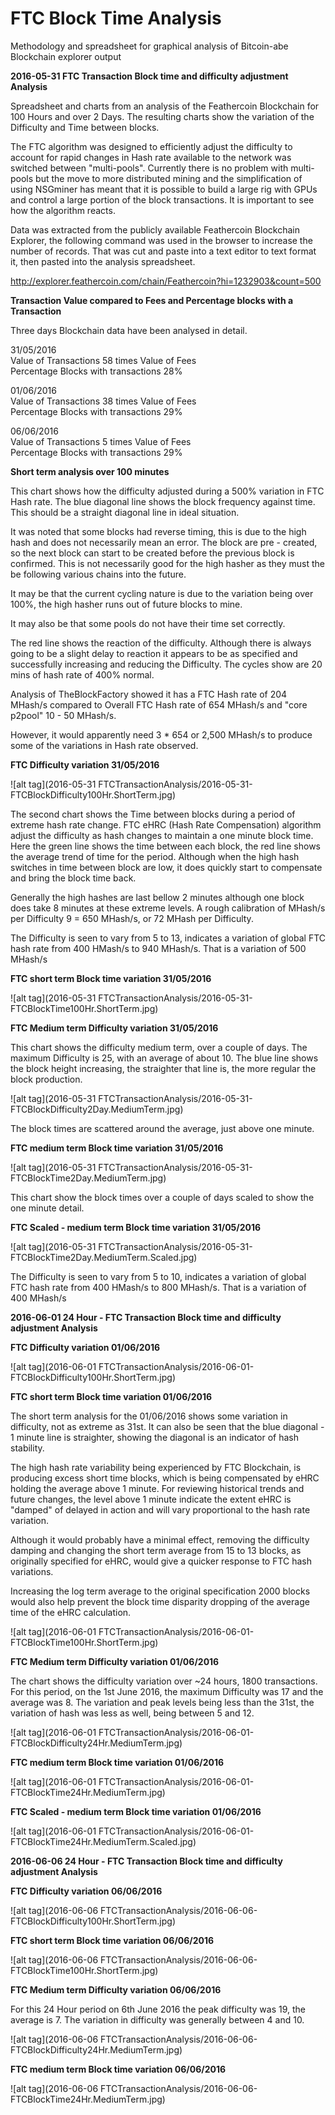 # FTC Block Time Analysis
Methodology and spreadsheet for graphical analysis of Bitcoin-abe Blockchain explorer output
 
**2016-05-31 FTC Transaction Block time and difficulty adjustment Analysis**

Spreadsheet and charts from an analysis of the Feathercoin Blockchain for 100 Hours and over 2 Days. The resulting charts show the variation of the Difficulty and Time between blocks.

The FTC algorithm was designed to efficiently adjust the difficulty to account for rapid changes in Hash rate available to the network was switched between "multi-pools". Currently there is no problem with multi-pools but the move to more distributed mining and the simplification of using NSGminer has meant that it is possible to build a large rig with GPUs and control a large portion of the block transactions.
It is important to see how the algorithm reacts.

Data was extracted from the publicly available Feathercoin Blockchain Explorer, the following command was used in the browser to increase the number of records. That was cut and paste into a text editor to text format it, then pasted into the analysis spreadsheet.

http://explorer.feathercoin.com/chain/Feathercoin?hi=1232903&count=500

**Transaction Value compared to Fees and Percentage blocks with a Transaction**

Three days Blockchain data have been analysed in detail. 

31/05/2016  
Value of Transactions 58 times Value of Fees  
Percentage Blocks with transactions 28%   

01/06/2016  
Value of Transactions 38 times Value of Fees  
Percentage Blocks with transactions 29%   

06/06/2016  
Value of Transactions 5 times Value of Fees  
Percentage Blocks with transactions 29%   

**Short term analysis over 100 minutes**

This chart shows how the difficulty adjusted during a 500% variation in FTC Hash rate. The blue diagonal line shows the block frequency against time. This should be a straight diagonal line in ideal situation.

It was noted that some blocks had reverse timing, this is due to the high hash and does not necessarily mean an error. The block are pre - created, so the next block can start to be created before the previous block is confirmed. This is not necessarily good for the high hasher as they must the be following various chains into the future.

It may be that the current cycling nature is due to the variation being over 100%, the high hasher runs out  of future blocks to mine.

It may also be that some pools do not have their time set correctly.

The red line shows the reaction of the difficulty. Although there is always going to be a slight delay to reaction it appears to be as specified and successfully increasing and reducing the Difficulty. The cycles show are 20 mins of hash rate of 400% normal.

Analysis of TheBlockFactory showed it has a FTC Hash rate of 204 MHash/s compared to Overall FTC Hash rate of  654 MHash/s and "core p2pool" 10 - 50 MHash/s.

However, it would apparently need 3 * 654 or 2,500 MHash/s to produce some of the variations in Hash rate observed.

**FTC Difficulty variation 31/05/2016**

![alt tag](2016-05-31 FTCTransactionAnalysis/2016-05-31-FTCBlockDifficulty100Hr.ShortTerm.jpg)  


The second chart shows the Time between blocks during a period of extreme hash rate change. FTC eHRC (Hash Rate Compensation) algorithm adjust the difficulty as hash changes to maintain a one minute block time.  Here the green line shows the time between each block, the red line shows the average trend of time for the period. Although when the high hash switches in time between block are low, it does quickly start to compensate and bring the block time back.  

Generally the high hashes are last bellow 2 minutes although one block does take 8 minutes at these extreme levels. A rough calibration of MHash/s per Difficulty 9 = 650 MHash/s, or 72 MHash per Difficulty. 

The Difficulty is seen to vary from 5 to 13, indicates a variation of global FTC hash rate  from 400 HMash/s to   940 MHash/s. That is a variation of 500 MHash/s

**FTC short term Block time variation 31/05/2016**

![alt tag](2016-05-31 FTCTransactionAnalysis/2016-05-31-FTCBlockTime100Hr.ShortTerm.jpg)  


**FTC Medium term Difficulty variation 31/05/2016**

This chart shows the difficulty medium term, over a couple of days. The maximum Difficulty is 25, with an average of about 10. The blue line shows the block height increasing, the straighter that line is, the more regular the block production.


![alt tag](2016-05-31 FTCTransactionAnalysis/2016-05-31-FTCBlockDifficulty2Day.MediumTerm.jpg)  


The block times are scattered around the average, just above one minute.

**FTC medium term Block time variation 31/05/2016**

![alt tag](2016-05-31 FTCTransactionAnalysis/2016-05-31-FTCBlockTime2Day.MediumTerm.jpg)  


This chart show the block times over a couple of days scaled to show the one minute detail.

**FTC Scaled - medium term Block time variation 31/05/2016**

![alt tag](2016-05-31 FTCTransactionAnalysis/2016-05-31-FTCBlockTime2Day.MediumTerm.Scaled.jpg)  

The Difficulty is seen to vary from 5 to 10, indicates a variation of global FTC hash rate  from 400 HMash/s to   800 MHash/s. That is a variation of 400 MHash/s

**2016-06-01 24 Hour - FTC Transaction Block time and difficulty adjustment Analysis**

**FTC Difficulty variation 01/06/2016**

![alt tag](2016-06-01 FTCTransactionAnalysis/2016-06-01-FTCBlockDifficulty100Hr.ShortTerm.jpg)  

**FTC short term Block time variation 01/06/2016**

The short term analysis for the 01/06/2016 shows some variation in difficulty, not as extreme as 31st. It can also be seen that the blue diagonal - 1 minute line is straighter, showing the diagonal is an indicator of hash stability. 

The high hash rate variability being experienced by FTC Blockchain, is producing excess short time blocks, which is being compensated by eHRC holding the average above 1 minute. For reviewing historical trends and future changes, the level above 1 minute indicate the extent eHRC is "damped" of delayed in action and will vary proportional to the hash rate variation.

Although it would probably have a minimal effect, removing the difficulty damping and changing the short term average from 15 to 13 blocks, as originally specified for eHRC, would give a quicker response to FTC hash variations.

Increasing the log term average to the original specification 2000 blocks would also help prevent the block time disparity dropping of the average time of the eHRC calculation.

![alt tag](2016-06-01 FTCTransactionAnalysis/2016-06-01-FTCBlockTime100Hr.ShortTerm.jpg)  

**FTC Medium term Difficulty variation 01/06/2016**

The chart shows the difficulty variation over ~24 hours, 1800 transactions. For this period, on the 1st June 2016, the maximum Difficulty was 17 and the average was 8. The variation and peak levels being less than the 31st, the variation of hash was less as well, being between 5 and 12.


![alt tag](2016-06-01 FTCTransactionAnalysis/2016-06-01-FTCBlockDifficulty24Hr.MediumTerm.jpg)  


**FTC medium term Block time variation 01/06/2016**

![alt tag](2016-06-01 FTCTransactionAnalysis/2016-06-01-FTCBlockTime24Hr.MediumTerm.jpg)  


**FTC Scaled - medium term Block time variation 01/06/2016**

![alt tag](2016-06-01 FTCTransactionAnalysis/2016-06-01-FTCBlockTime24Hr.MediumTerm.Scaled.jpg)  


**2016-06-06 24 Hour - FTC Transaction Block time and difficulty adjustment Analysis**

**FTC Difficulty variation 06/06/2016**

![alt tag](2016-06-06 FTCTransactionAnalysis/2016-06-06-FTCBlockDifficulty100Hr.ShortTerm.jpg)  

**FTC short term Block time variation 06/06/2016**

![alt tag](2016-06-06 FTCTransactionAnalysis/2016-06-06-FTCBlockTime100Hr.ShortTerm.jpg)  


**FTC Medium term Difficulty variation 06/06/2016**

For this 24 Hour period on 6th June 2016 the peak difficulty was 19, the average is 7. The variation in difficulty was generally between 4 and 10.

![alt tag](2016-06-06 FTCTransactionAnalysis/2016-06-06-FTCBlockDifficulty24Hr.MediumTerm.jpg)  


**FTC medium term Block time variation 06/06/2016**

![alt tag](2016-06-06 FTCTransactionAnalysis/2016-06-06-FTCBlockTime24Hr.MediumTerm.jpg)  

